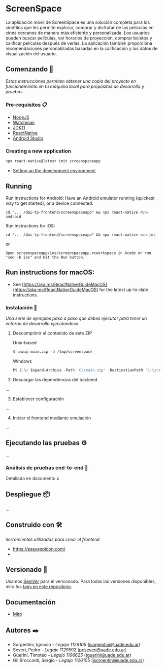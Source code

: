 # ScreenSpace
La aplicación móvil de ScreenSpace es una solución completa para los cinéfilos que les permite explorar, comprar y disfrutar de las películas en cines cercanos de manera más eficiente y personalizada. Los usuarios pueden buscar películas, ver horarios de proyección, comprar boletos y calificar películas después de verlas. La aplicación también proporciona recomendaciones personalizadas basadas en la calificación y los datos de visualización del usuario.

## Comenzando 🚀

_Estas instrucciones permiten obtener una copia del proyecto en funcionamiento en tu máquina local para propósitos de desarrollo y pruebas._

### Pre-requisitos 📋

* [NodeJS](https://nodejs.org/es/)
* [Watchman](https://facebook.github.io/watchman/)
* [JDK11](https://www.oracle.com/java/technologies/javase/jdk11-archive-downloads.html)
* [ReactNative](https://reactnative.dev/)
* [Android Studio](https://developer.android.com/studio/)

### Creating a new application
```bash
npx react-native@latest init screenspaceapp
```

- [Setting up the development environment](https://reactnative.dev/docs/environment-setup)

## Running
Run instructions for Android: Have an Android emulator running (quickest way to get started), or a device connected.
```
cd "... /dai-tp-frontend/screenspaceapp" && npx react-native run-android
```

Run instructions for iOS:
```
cd "... /dai-tp-frontend/screenspaceapp" && npx react-native run-ios
```
or
```
Open screenspaceapp/ios/screenspaceapp.xcworkspace in Xcode or run "xed -b ios" and Hit the Run button.
```

## Run instructions for macOS:
- See [https://aka.ms/ReactNativeGuideMacOS](https://aka.ms/ReactNativeGuideMacOS) for the latest up-to-date instructions.

### Instalación 🔧

_Una serie de ejemplos paso a paso que debes ejecutar para tener un entorno de desarrollo ejecutandose_

1. Descomprimir el contenido de este ZIP

    Unix-based
    ```Bash
    $ unzip main.zip -d /tmp/screenspace
    ```
    
    Windows
    ```PowerShell
    PS C:\> Expand-Archive -Path 'C:\main.zip' -DestinationPath 'C:\screenspace\'
    ```

2. Descargar las dependencias del backend

...

3. Establecer configuración

...

4. Iniciar el frontend mediante emulación

...


## Ejecutando las pruebas ⚙️

...

### Análisis de pruebas end-to-end 🔩

Detallado en documento x

## Despliegue 📦

...

## Construido con 🛠️

_herramientas utilizadas para crear el frontend_

- https://easyappicon.com/
- 

## Versionado 📌

Usamos [SemVer](http://semver.org/) para el versionado. Para todas las versiones disponibles, mira los [tags en este repositorio](https://github.com/sbroccardi/dai-tp-frontend/tags).

## Documentación
- [Miro](https://miro.com/app/board/uXjVMbn0zvo=/)

## Autores ✒️

* Sorgentini, Ignacio - *Legajo 1126105* (isorgentini@uade.edu.ar)
* Severi, Pedro - *Legajo 1129592* (peseveri@uade.edu.ar)
* Güerini, Timoteo - *Legajo 1106625* (tguerini@uade.edu.ar)
* Gil Broccardi, Sergio - *Legajo 1126105* (isorgentini@uade.edu.ar)
